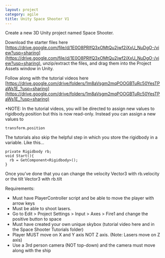 ```yaml
---
layout: project
category: agile
title: Unity Space Shooter V1
---
```


Create a new 3D Unity project named Space Shooter.

Download the starter files here [https://drive.google.com/file/d/1E0O8PRlfQ3xOMtQu2jwf2iXxU_NuDgO-/view?usp=sharing](https://drive.google.com/file/d/1E0O8PRlfQ3xOMtQu2jwf2iXxU_NuDgO-/view?usp=sharing), unzip/extract the files, and drag them into the Project Assets window in Unity.

Follow along with the tutorial videos here [https://drive.google.com/drive/folders/1m8aVsgm2mqPOOGBTuRc50YesTPaWs1E_?usp=sharing](https://drive.google.com/drive/folders/1m8aVsgm2mqPOOGBTuRc50YesTPaWs1E_?usp=sharing)



*NOTE: In the tutorial videos, you will be directed to assign new values to rigidbody.position but this is now read-only. Instead you can assign a new values to
```
transform.position
```
The tutorials also skip the helpful step in which you store the rigidbody in a variable. Like this…
```
private Rigidbody rb;
void Start(){
  rb = GetComponent<Rigidbody>();
}
```
Once you’ve done that you can change the velocity Vector3 with rb.velocity or the tilt Vector3 with rb.tilt

Requirements:

- Must have PlayerController script and be able to move the player with arrow keys
- Must be able to shoot lasers.
- Go to Edit > Project Settings > Input > Axes > Fire1 and change the positive button to space
- Must have created your own unique skybox (tutorial video here and in the Space Shooter Tutorials folder)
- Player MUST move on X and Y axis NOT Z axis. (Note: Lasers move on Z axis)
- Use a 3rd person camera (NOT top-down) and the camera must move along with the ship
